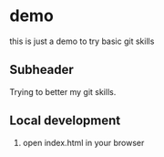# demo 

this is just a demo to try basic git skills
## Subheader

Trying to better my git skills.

## Local development
1. open index.html in your browser
